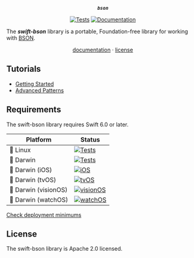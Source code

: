 <div align="center">

***`bson`***

[![Tests](https://github.com/tayloraswift/swift-bson/actions/workflows/Tests.yml/badge.svg)](https://github.com/tayloraswift/swift-bson/actions/workflows/Tests.yml)
[![Documentation](https://github.com/tayloraswift/swift-bson/actions/workflows/Documentation.yml/badge.svg)](https://github.com/tayloraswift/swift-bson/actions/workflows/Documentation.yml)

</div>

The ***swift-bson*** library is a portable, Foundation-free library for working with [BSON](https://bsonspec.org/).

<div align="center">

[documentation](https://swiftinit.org/docs/swift-bson) ·
[license](LICENSE)

</div>


## Tutorials

- [Getting Started](https://swiftinit.org/docs/swift-bson/bson/gettingstarted)
- [Advanced Patterns](https://swiftinit.org/docs/swift-bson/bson/advancedpatterns)


## Requirements

The swift-bson library requires Swift 6.0 or later.


| Platform | Status |
| -------- | ------ |
| 🐧 Linux | [![Tests](https://github.com/tayloraswift/swift-bson/actions/workflows/Tests.yml/badge.svg)](https://github.com/tayloraswift/swift-bson/actions/workflows/Tests.yml) |
| 🍏 Darwin | [![Tests](https://github.com/tayloraswift/swift-bson/actions/workflows/Tests.yml/badge.svg)](https://github.com/tayloraswift/swift-bson/actions/workflows/Tests.yml) |
| 🍏 Darwin (iOS) | [![iOS](https://github.com/tayloraswift/swift-bson/actions/workflows/iOS.yml/badge.svg)](https://github.com/tayloraswift/swift-bson/actions/workflows/iOS.yml) |
| 🍏 Darwin (tvOS) | [![tvOS](https://github.com/tayloraswift/swift-bson/actions/workflows/tvOS.yml/badge.svg)](https://github.com/tayloraswift/swift-bson/actions/workflows/tvOS.yml) |
| 🍏 Darwin (visionOS) | [![visionOS](https://github.com/tayloraswift/swift-bson/actions/workflows/visionOS.yml/badge.svg)](https://github.com/tayloraswift/swift-bson/actions/workflows/visionOS.yml) |
| 🍏 Darwin (watchOS) | [![watchOS](https://github.com/tayloraswift/swift-bson/actions/workflows/watchOS.yml/badge.svg)](https://github.com/tayloraswift/swift-bson/actions/workflows/watchOS.yml) |


[Check deployment minimums](https://swiftinit.org/docs/swift-bson#ss:platform-requirements)


## License

The swift-bson library is Apache 2.0 licensed.
